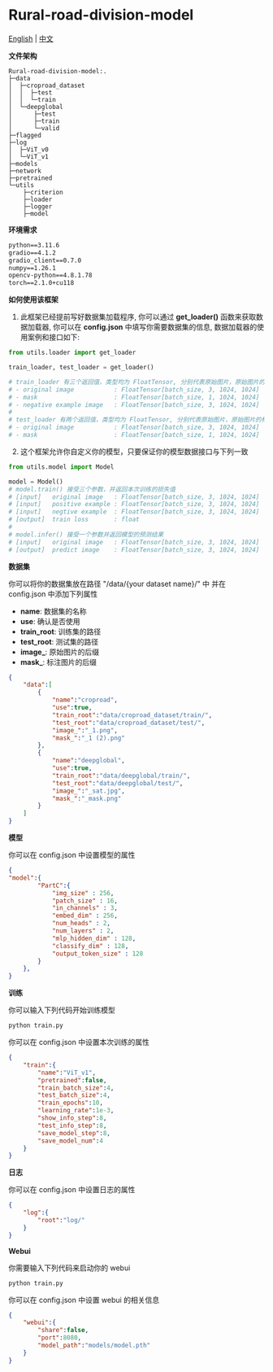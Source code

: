 # Rural-road-division-model

[English](README.md) | [中文](README_zh.md)

**文件架构**

```tree
Rural-road-division-model:.
├─data
│  ├─croproad_dataset
│  │  ├─test
│  │  └─train
│  └─deepglobal
│      ├─test
│      ├─train
│      └─valid
├─flagged
├─log
│  ├─ViT_v0
│  └─ViT_v1
├─models
├─network
├─pretrained
└─utils
    ├─criterion
    ├─loader
    ├─logger
    ├─model
```

**环境需求**

```requirements.txt
python==3.11.6
gradio==4.1.2
gradio_client==0.7.0
numpy==1.26.1
opencv-python==4.8.1.78
torch==2.1.0+cu118
```

**如何使用该框架**

1. 此框架已经提前写好数据集加载程序, 你可以通过 **get_loader()** 函数来获取数据加载器, 你可以在 **config.json** 中填写你需要数据集的信息, 数据加载器的使用案例和接口如下:

```python
from utils.loader import get_loader

train_loader, test_loader = get_loader()

# train_loader 有三个返回值，类型均为 FloatTensor, 分别代表原始图片，原始图片的标注，负例图片
# - original image           : FloatTensor[batch_size, 3, 1024, 1024]
# - mask                     : FloatTensor[batch_size, 1, 1024, 1024]
# - negative example image   : FloatTensor[batch_size, 3, 1024, 1024]
#
# test_loader 有两个返回值，类型均为 FloatTensor, 分别代表原始图片，原始图片的标注
# - original image           : FloatTensor[batch_size, 3, 1024, 1024]
# - mask                     : FloatTensor[batch_size, 1, 1024, 1024]
```

2. 这个框架允许你自定义你的模型，只要保证你的模型数据接口与下列一致

```python
from utils.model import Model

model = Model()
# model.train() 接受三个参数，并返回本次训练的损失值
# [input]   original image   : FloatTensor[batch_size, 3, 1024, 1024]
# [input]   positive example : FloatTensor[batch_size, 3, 1024, 1024]
# [input]   negtive example  : FloatTensor[batch_size, 3, 1024, 1024]
# [output]  train loss       : float
#
# model.infer() 接受一个参数并返回模型的预测结果
# [input]   original image   : FloatTensor[batch_size, 3, 1024, 1024]
# [output]  predict image    : FloatTensor[batch_size, 3, 1024, 1024]
```

**数据集**

你可以将你的数据集放在路径 "/data/{your dataset name}/" 中
并在 config.json 中添加下列属性

- **name**: 数据集的名称
- **use**: 确认是否使用
- **train_root**: 训练集的路径
- **test_root**: 测试集的路径
- **image_**: 原始图片的后缀
- **mask_**: 标注图片的后缀

```json
{
    "data":[
        {
            "name":"croproad",
            "use":true,
            "train_root":"data/croproad_dataset/train/",
            "test_root":"data/croproad_dataset/test/",
            "image_":"_1.png",
            "mask_":"_1 (2).png"
        },
        {
            "name":"deepglobal",
            "use":true,
            "train_root":"data/deepglobal/train/",
            "test_root":"data/deepglobal/test/",
            "image_":"_sat.jpg",
            "mask_":"_mask.png"
        }
    ]
}
```

**模型**

你可以在 config.json 中设置模型的属性

```json
{
"model":{
        "PartC":{
            "img_size" : 256,
            "patch_size" : 16,
            "in_channels" : 3,
            "embed_dim" : 256,
            "num_heads" : 2,
            "num_layers" : 2,
            "mlp_hidden_dim" : 128,
            "classify_dim" : 128,
            "output_token_size" : 128
        }
    },
}
```

**训练**

你可以输入下列代码开始训练模型

```bash
python train.py
```

你可以在 config.json 中设置本次训练的属性

```json
{
    "train":{
        "name":"ViT_v1",
        "pretrained":false,
        "train_batch_size":4,
        "test_batch_size":4,
        "train_epochs":10,
        "learning_rate":1e-3,
        "show_info_step":8,
        "test_info_step":8,
        "save_model_step":8,
        "save_model_num":4
    }
}
```

**日志**

你可以在 config.json 中设置日志的属性

```json
{
    "log":{
        "root":"log/"
    }
}
```

**Webui**

你需要输入下列代码来启动你的 webui

```bash
python train.py
```

你可以在 config.json 中设置 webui 的相关信息

```json
{
    "webui":{
        "share":false,
        "port":8080,
        "model_path":"models/model.pth"
    }
}
```
